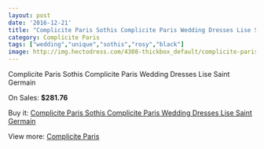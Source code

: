 ```yaml
---
layout: post
date: '2016-12-21'
title: "Complicite Paris Sothis Complicite Paris Wedding Dresses Lise Saint Germain"
category: Complicite Paris
tags: ["wedding","unique","sothis","rosy","black"]
image: http://img.hectodress.com/4308-thickbox_default/complicite-paris-sothis-complicite-paris-wedding-dresses-lise-saint-germain.jpg
---
```

Complicite Paris Sothis Complicite Paris Wedding Dresses Lise Saint Germain

On Sales: **$281.76**
<a href="https://www.hectodress.com/complicite-paris/2238-complicite-paris-sothis-complicite-paris-wedding-dresses-lise-saint-germain.html"><amp-img layout="responsive" width="600" height="600" src="//img.hectodress.com/4308-thickbox_default/complicite-paris-sothis-complicite-paris-wedding-dresses-lise-saint-germain.jpg" alt="Complicite Paris Sothis Complicite Paris Wedding Dresses Lise Saint Germain 0" /></a>

Buy it: [Complicite Paris Sothis Complicite Paris Wedding Dresses Lise Saint Germain](https://www.hectodress.com/complicite-paris/2238-complicite-paris-sothis-complicite-paris-wedding-dresses-lise-saint-germain.html "Complicite Paris Sothis Complicite Paris Wedding Dresses Lise Saint Germain")

View more: [Complicite Paris](https://www.hectodress.com/37-complicite-paris "Complicite Paris")